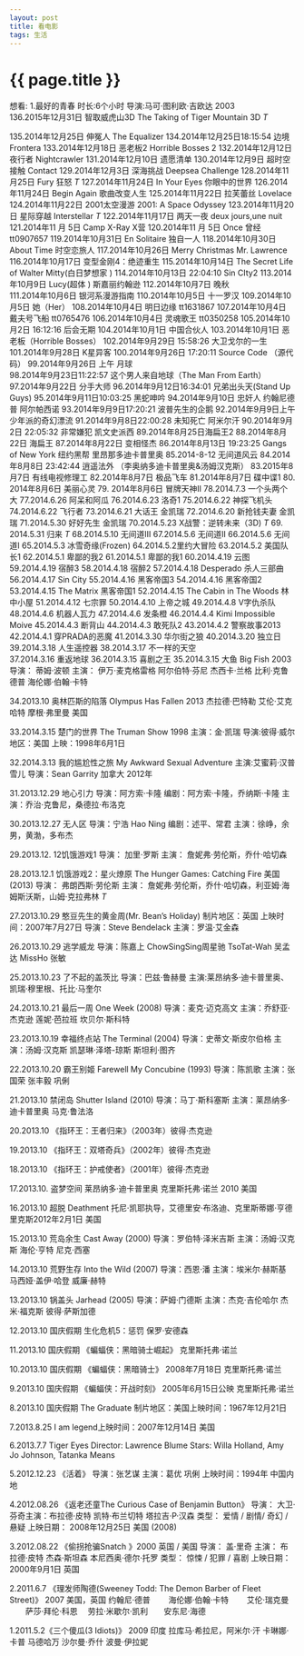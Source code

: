 ```yaml
---
layout: post
title: 看电影
tags: 生活
---
```


{{ page.title }}
===========
想看: 1.最好的青春 时长:6个小时  导演:马可·图利欧·吉欧达 2003  
136.2015年12月31日 智取威虎山3D The Taking of Tiger Mountain 3D $T$


135.2014年12月25日 伸冤人 The Equalizer
134.2014年12月25日18:15:54 边境 Frontera
133.2014年12月18日 恶老板2 Horrible  Bosses 2
132.2014年12月12日 夜行者 Nightcrawler
131.2014年12月10日 遗愿清单
130.2014年12月9日  超时空接触 Contact
129.2014年12月3日  深海挑战  Deepsea Challenge
128.2014年11月25日 Fury 狂怒  $T$
127.2014年11月24日 In Your Eyes 你眼中的世界
126.2014年11月24日 Begin Again 歌曲改变人生 
125.2014年11月22日 拉芙蕾丝 Lovelace
124.2014年11月22日 2001太空漫游 2001: A Space Odyssey
123.2014年11月20日 星际穿越 Interstellar $T$
122.2014年11月17日 两天一夜 deux jours,une nuit
121.2014年11 月 5日 Camp X-Ray X营
120.2014年11 月 5日 Once 曾经 tt0907657
119.2014年10月31日 En Solitaire 独自一人
118.2014年10月30日 About Time 时空恋旅人
117.2014年10月26日 Merry Christmas Mr. Lawrence
116.2014年10月17日 变型金刚4：绝迹重生
115.2014年10月14日 The Secret Life of Walter Mitty(白日梦想家 )
114.2014年10月13日 22:04:10 Sin CIty2
113.2014年10月9日 Lucy(超体 )  斯嘉丽约翰逊
112.2014年10月7日 晚秋  
111.2014年10月6日 银河系漫游指南 
110.2014年10月5日 十一罗汉
109.2014年10月5日 她（Her）
108.2014年10月4日 明日边缘 tt1631867
107.2014年10月4日 戴夫号飞船 tt0765476
106.2014年10月4日 灵魂歌王  tt0350258
105.2014年10月2日 16:12:16 后会无期
104.2014年10月1日 中国合伙人
103.2014年10月1日 恶老板（Horrible  Bosses）
102.2014年9月29日 15:58:26 大卫戈尔的一生
101.2014年9月28日 K星异客 
100.2014年9月26日 17:20:11 Source Code （源代码）
99.2014年9月26日 上午 月球  
98.2014年9月23日11:22:57 这个男人来自地球（The Man From Earth）
97.2014年9月22日  分手大师
96.2014年9月12日16:34:01 兄弟出头天(Stand Up Guys)
95.2014年9月11日10:03:25 黑蛇呻吟
94.2014年9月10日 忠奸人 约翰尼德普 阿尔帕西诺
93.2014年9月9日17:20:21 波普先生的企鹅
92.2014年9月9日上午 少年派的奇幻漂流
91.2014年9月8日22:00:28 未知死亡 阿米尔汗
90.2014年9月2日 22:05:32 非常嫌犯 凯文史派西
89.2014年8月25日海扁王2
88.2014年8月22日 海扁王
87.2014年8月22日 变相怪杰
86.2014年8月13日 19:23:25 Gangs of New York 纽约黑帮  里昂那多迪卡普里奥
85.2014-8-12 无间道风云
84.2014年8月8日 23:42:44 逍遥法外 （李奥纳多迪卡普里奥&汤姆汉克斯）
83.2015年8月7日 有线电视修理工
82.2014年8月7日 极品飞车 
81.2014年8月7日 碟中谍1
80.    2014年8月6日 美丽心灵
79.  2014年8月6日 冒牌天神II 
78.2014.7.3 一个头两个大
77.2014.6.26 阿呆和阿瓜
76.2014.6.23 洛奇1
75.2014.6.22 神探飞机头
74.2014.6.22 飞行者 
73.2014.6.21 大话王 金凯瑞
72.2014.6.20 新抢钱夫妻 金凯瑞
71.2014.5.30 好好先生 金凯瑞
70.2014.5.23 X战警：逆转未来（3D) $T$
69. 2014.5.31 归来 $T$ 
68.2014.5.10 无间道III
67.2014.5.6 无间道II
66.2014.5.6 无间道I 
65.2014.5.3 冰雪奇缘(Frozen)
64.2014.5.2里约大冒险
63.2014.5.2 美国队长1
62.2014.5.1 卑鄙的我2
61.2014.5.1 卑鄙的我1
60.2014.4.19 云图
59.2014.4.19 宿醉3
58.2014.4.18 宿醉2
57.2014.4.18 Desperado 杀人三部曲
56.2014.4.17 Sin City
55.2014.4.16 黑客帝国3
54.2014.4.16 黑客帝国2
53.2014.4.15 The Matrix 黑客帝国1
52.2014.4.15 The Cabin in The Woods 林中小屋
51.2014.4.12 七宗罪
50.2014.4.10 上帝之城
49.2014.4.8 V字仇杀队
48.2014.4.6 机器人瓦力
47.2014.4.6 发条橙
46.2014.4.4 Kimi Impossible Moive
45.2014.4.3 断背山
44.2014.4.3 敢死队2
43.2014.4.2 警察故事2013
42.2014.4.1  穿PRADA的恶魔
41.2014.3.30 华尔街之狼
40.2014.3.20 独立日
39.2014.3.18 人生遥控器
38.2014.3.17 不一样的天空  
37.2014.3.16 重返地球 
36.2014.3.15 喜剧之王
35.2014.3.15 大鱼 Big Fish 2003 导演： 蒂姆·波顿 主演： 伊万·麦克格雷格  阿尔伯特·芬尼  杰西卡·兰格  比利·克鲁德普  海伦娜·伯翰·卡特

34.2013.10 奥林匹斯的陷落 Olympus Has Fallen 2013 杰拉德·巴特勒  艾伦·艾克哈特 摩根·弗里曼 美国 

33.2014.3.15 楚门的世界 The Truman Show 1998 主演：金·凯瑞 导演:彼得·威尔 地区：美国 上映：1998年6月1日
 
32.2014.3.13 我的尴尬性之旅 My Awkward Sexual Adventure   主演:艾蜜莉·汉普雪儿 导演：Sean Garrity 加拿大 2012年

31.2013.12.29 地心引力 导演：阿方索·卡隆 编剧：阿方索·卡隆，乔纳斯·卡隆 主演：乔治·克鲁尼，桑德拉·布洛克
 
30.2013.12.27 无人区 导演：宁浩 Hao Ning 编剧：述平、常君 主演：徐峥，余男，黄渤，多布杰

29.2013.12. 12饥饿游戏1 导演： 加里·罗斯 主演： 詹妮弗·劳伦斯，乔什·哈切森

28.2013.12.1 饥饿游戏2：星火燎原 The Hunger Games: Catching Fire 美国 (2013) 导演： 弗朗西斯·劳伦斯 主演： 詹妮弗·劳伦斯，乔什·哈切森，利亚姆·海姆斯沃斯，山姆·克拉弗林 $T$

27.2013.10.29 憨豆先生的黄金周(Mr. Bean’s Holiday) 制片地区：英国 上映时间：2007年7月27日 导演：Steve Bendelack 主演：罗温·艾金森

26.2013.10.29 逃学威龙 导演：陈嘉上 ChowSingSing周星驰 TsoTat-Wah 吴孟达 MissHo 张敏

25.2013.10.23 了不起的盖茨比 导演：巴兹·鲁赫曼 主演:莱昂纳多·迪卡普里奥、凯瑞·穆里根、托比·马奎尔

24.2013.10.21 最后一周 One Week (2008) 导演：麦克·迈克高文 主演：乔舒亚·杰克逊 莲妮·芭拉班 坎贝尔·斯科特

23.2013.10.19 幸福终点站 The Terminal (2004) 导演：史蒂文·斯皮尔伯格 主演：汤姆·汉克斯 凯瑟琳·泽塔-琼斯 斯坦利·图齐

22.2013.10.20 霸王别姬 Farewell My Concubine (1993) 导演：陈凯歌 主演：张国荣 张丰毅 巩俐

21.2013.10 禁闭岛 Shutter Island (2010) 导演：马丁·斯科塞斯 主演：莱昂纳多·迪卡普里奥 马克·鲁法洛

20.2013.10 《指环王：王者归来》（2003年）彼得·杰克逊

19.2013.10 《指环王：双塔奇兵》（2002年）彼得·杰克逊

18.2013.10 《指环王：护戒使者》（2001年）彼得·杰克逊

17.2013.10. 盗梦空间 莱昂纳多·迪卡普里奥 克里斯托弗·诺兰 2010 美国

16.2013.10 超脱 Deathment 托尼·凯耶执导，艾德里安·布洛迪、克里斯蒂娜·亨德里克斯2012年2月1日 美国

15.2013.10 荒岛余生 Cast Away (2000) 导演：罗伯特·泽米吉斯 主演：汤姆·汉克斯 海伦·亨特 尼克·西塞

14.2013.10 荒野生存 Into the Wild (2007) 导演：西恩·潘 主演：埃米尔·赫斯基 马西娅·盖伊·哈登 威廉·赫特

13.2013.10 锅盖头 Jarhead (2005) 导演：萨姆·门德斯 主演：杰克·吉伦哈尔 杰米·福克斯 彼得·萨斯加德

12.2013.10 国庆假期 生化危机5：惩罚 保罗·安德森

11.2013.10 国庆假期 《蝙蝠侠：黑暗骑士崛起》 克里斯托弗·诺兰

10.2013.10 国庆假期 《蝙蝠侠：黑暗骑士》 2008年7月18日 克里斯托弗·诺兰

9.2013.10 国庆假期 《蝙蝠侠：开战时刻》 2005年6月15日公映 克里斯托弗·诺兰

8.2013.10 国庆假期 The Graduate 制片地区：美国上映时间：1967年12月21日

7.2013.8.25 I am legend上映时间：2007年12月14日 美国

6.2013.7.7 Tiger Eyes Director: Lawrence Blume Stars: Willa Holland, Amy Jo Johnson, Tatanka Means

5.2012.12.23 《活着》 导演：张艺谋 主演：葛优 巩俐 上映时间：1994年 中国内地

4.2012.08.26 《返老还童The Curious Case of Benjamin Button》 导演： 大卫·芬奇主演：布拉德·皮特 凯特·布兰切特 塔拉吉·P·汉森 类型： 爱情 / 剧情/ 奇幻 / 悬疑 上映日期： 2008年12月25日 美国 (2008)

3.2012.08.22 《偷拐抢骗Snatch 》2000 英国 / 美国 导演： 盖·里奇 主演： 布拉德·皮特 杰森·斯坦森 本尼西奥·德尔·托罗 类型： 惊悚 / 犯罪 / 喜剧 上映日期： 2000年9月1日 英国

2.2011.6.7 《理发师陶德(Sweeney Todd: The Demon Barber of Fleet Street)》 2007 美国，英国 约翰尼·德普 　　海伦娜·伯翰·卡特 　　艾伦·瑞克曼 　　萨莎·拜伦·科恩 　劳拉·米歇尔·凯利　　安东尼·海德

1.2011.5.2《三个傻瓜(3 Idiots)》 2009 印度 拉库马·希拉尼，阿米尔·汗 卡琳娜·卡普 马德哈万 沙尔曼·乔什 波曼·伊拉妮
